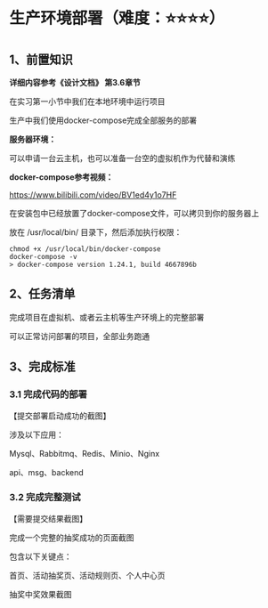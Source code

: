 # 生产环境部署（难度：⭐️⭐️⭐️⭐️）

## 1、前置知识

**详细内容参考《设计文档》 第3.6章节**

在实习第一小节中我们在本地环境中运行项目

生产中我们使用docker-compose完成全部服务的部署



**服务器环境：**

可以申请一台云主机，也可以准备一台空的虚拟机作为代替和演练



**docker-compose参考视频：**

https://www.bilibili.com/video/BV1ed4y1o7HF



在安装包中已经放置了docker-compose文件，可以拷贝到你的服务器上

放在 /usr/local/bin/ 目录下，然后添加执行权限：

```shell
chmod +x /usr/local/bin/docker-compose
docker-compose -v
> docker-compose version 1.24.1, build 4667896b
```



## 2、任务清单

完成项目在虚拟机、或者云主机等生产环境上的完整部署

可以正常访问部署的项目，全部业务跑通



## 3、完成标准

### 3.1 完成代码的部署

【提交部署启动成功的截图】

涉及以下应用：

Mysql、Rabbitmq、Redis、Minio、Nginx

api、msg、backend



### 3.2 完成完整测试

 【需要提交结果截图】

完成一个完整的抽奖成功的页面截图

包含以下关键点：

首页、活动抽奖页、活动规则页、个人中心页

抽奖中奖效果截图
